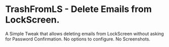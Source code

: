 # TrashFromLS - Delete Emails from LockScreen.

A Simple Tweak that allows deleting emails from LockScreen without asking for Password Confirmation.
No options to configure. No Screenshots.

